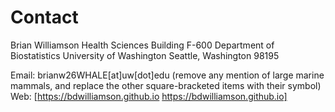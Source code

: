 # Contact

Brian Williamson
Health Sciences Building F-600
Department of Biostatistics
University of Washington
Seattle, Washington 98195

Email: brianw26WHALE[at]uw[dot]edu (remove any mention of large marine mammals, and replace the other square-bracketed items with their symbol)
Web: [https://bdwilliamson.github.io https://bdwilliamson.github.io]
